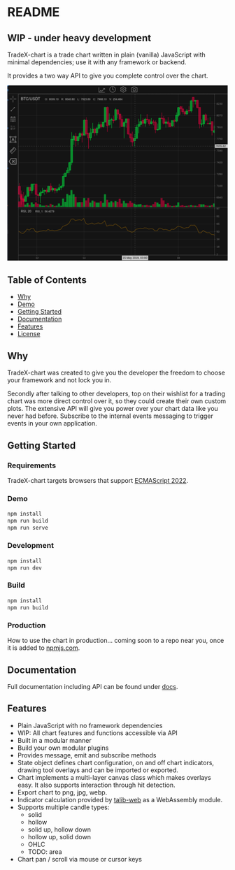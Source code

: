 # README

## WIP - under heavy development

TradeX-chart is a trade chart written in plain (vanilla) JavaScript with minimal dependencies; use it with any framework or backend.

It provides a two way API to give you complete control over the chart.

![](assets/20220706_133347_screenshot.png)

## Table of Contents

* [Why](#why)
* [Demo](#demo)
* [Getting Started](#getting-started)
* [Documentation](/docs/documentation.md)
* [Features](#features)
* [License](/LICENSE)

## Why

TradeX-chart was created to give you the developer the freedom to choose your framework and not lock you in.

Secondly after talking to other developers, top on their wishlist for a trading chart was more direct control over it, so they could create their own custom plots. The extensive API will give you power over your chart data like you never had before. Subscribe to the internal events messaging to trigger events in your own application.

## Getting Started

### Requirements

TradeX-chart targets browsers that support [ECMAScript 2022](https://www.ecma-international.org/wp-content/uploads/ECMA-262_13th_edition_june_2022.pdfhttps:/).

### Demo

```
npm install
npm run build
npm run serve
```

### Development

```
npm install
npm run dev
```

### Build

```
npm install
npm run build
```

### Production

How to use the chart in production... coming soon to a repo near you, once it is added to [npmjs.com](https://npmjs.com).

## Documentation

Full documentation including API can be found under [docs](/docs/documentation.md).

## Features

* Plain JavaScript with no framework dependencies
* WIP: All chart features and functions accessible via API
* Built in a modular manner
* Build your own modular plugins
* Provides message, emit and subscribe methods
* State object defines chart configuration, on and off chart indicators, drawing tool overlays and can be imported or exported.
* Chart implements a multi-layer canvas class which makes overlays easy. It also supports interaction through hit detection.
* Export chart to png, jpg, webp.
* Indicator calculation provided by [talib-web](https://https://anchegt.github.io/talib-web/) as a WebAssembly module.
* Supports multiple candle types:
  * solid
  * hollow
  * solid up, hollow down
  * hollow up, solid down
  * OHLC
  * TODO: area
* Chart pan / scroll via mouse or cursor keys
